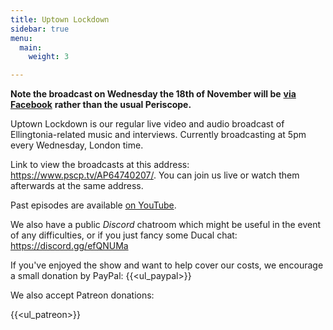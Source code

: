 ```yaml
---
title: Uptown Lockdown
sidebar: true
menu:
  main:
    weight: 3

---
```

**Note the broadcast on Wednesday the 18th of November will be** [**via Facebook**](https://www.facebook.com/dukesocuk) **rather than the usual Periscope.**

Uptown Lockdown is our regular live video and audio broadcast of Ellingtonia-related music and interviews. Currently broadcasting at 5pm every Wednesday, London time.

Link to view the broadcasts at this address: https://www.pscp.tv/AP64740207/. You can join us live or watch them afterwards at the same address.

Past episodes are available [on YouTube](https://www.youtube.com/channel/UCq3QqJgdSJwk4nlmnnaH42Q/).

We also have a public _Discord_ chatroom which might be useful in the event of any difficulties, or if you just fancy some Ducal chat: https://discord.gg/efQNUMa

If you've enjoyed the show and want to help cover our costs, we encourage a small donation by PayPal:
{{<ul_paypal>}}

We also accept Patreon donations:

{{<ul_patreon>}}